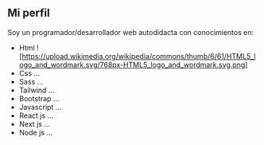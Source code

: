 ## Mi perfil

Soy un programador/desarrollador web autodidacta con conocimientos en:

- Html ![https://upload.wikimedia.org/wikipedia/commons/thumb/6/61/HTML5_logo_and_wordmark.svg/768px-HTML5_logo_and_wordmark.svg.png]
- Css ...
- Sass ...
- Tailwind ...
- Bootstrap ...
- Javascript ...
- React js ...
- Next js ...
- Node js ...
